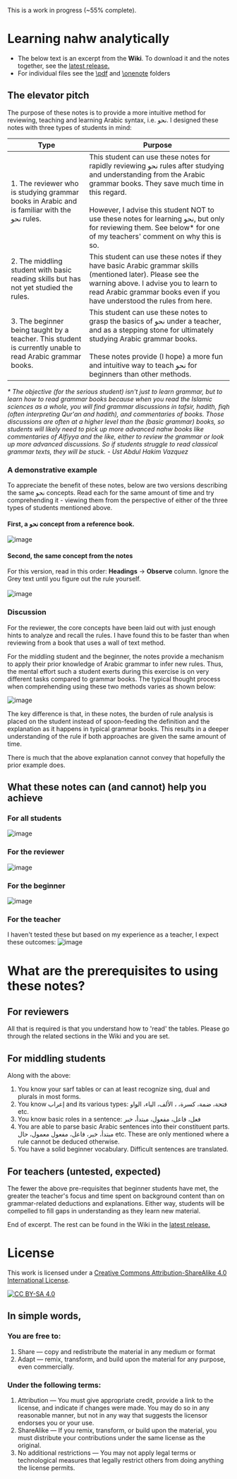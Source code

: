 This is a work in progress (~55% complete).

# Learning nahw analytically

- The below text is an excerpt from the **Wiki**. To download it and the notes together, see the [latest release.](https://github.com/zahidsyed/learning-nahw-analytically/releases/latest) 
- For individual files see the [\pdf](https://github.com/zahidsyed/learning-nahw-analytically/tree/main/pdf) and [\onenote](https://github.com/zahidsyed/learning-nahw-analytically/tree/main/onenote) folders

## The elevator pitch

The purpose of these notes is to provide a more intuitive method for reviewing, teaching and learning Arabic syntax, i.e. نحو. I designed these notes with three types of students in mind:

| Type                                                                                                        | Purpose                                                                                                                                                                                                                                                                                                                                 |
|------------------------------------------------------------------------------------------------------------|-----------------------------------------------------------------------------------------------------------------------------------------------------------------------------------------------------------------------------------------------------------------------------------------------------------------------------------------|
| 1. The reviewer who is studying grammar books in Arabic and is familiar with the نحو rules.                                                   | This student can use these notes for rapidly reviewing نحو rules after studying and understanding from the Arabic grammar books. They save much time in this regard. <br> <br> However, I advise this student NOT to use these notes for learning نحو, but only for reviewing them. See below* for one of my teachers' comment on why this is so. |
| 2. The middling student with basic reading skills but has not yet studied the rules.                                                             | This student can use these notes if they have basic Arabic grammar skills (mentioned later). Please see the warning above. I advise you to learn to read Arabic grammar books even if you have understood the rules from here.                                                                                                          |
| 3. The beginner being taught by a teacher. This student is currently unable to read Arabic grammar books.  | This student can use these notes to grasp the basics of نحو under a teacher, and as a stepping stone for ultimately studying Arabic grammar books.<br> <br> These notes provide (I hope) a more fun and intuitive way to teach نحو for beginners than other methods.                                                                             |

_* The objective (for the serious student) isn't just to learn grammar, but to learn how to read grammar books because when you read the Islamic sciences as a whole, you will find grammar discussions in tafsir, hadith, fiqh (often interpreting Qur'an and hadith), and commentaries of books. Those discussions are often at a higher level than the (basic grammar) books, so students will likely need to pick up more advanced nahw books like commentaries of Alfiyya and the like, either to review the grammar or look up more advanced discussions. So if students struggle to read classical grammar texts, they will be stuck. - Ust Abdul Hakim Vazquez_

### A demonstrative example
To appreciate the benefit of these notes, below are two versions describing the same نحو concepts. Read each for the same amount of time and try comprehending it - viewing them from the perspective of either of the three types of students mentioned above.

#### First, a نحو concept from a reference book.
![image](https://user-images.githubusercontent.com/5341129/191884515-d3bfacfd-9a82-4331-a162-d721cb472297.png)

#### Second, the same concept from the notes
For this version, read in this order: **Headings** → **Observe** column. Ignore the Grey text until you figure out the rule yourself. <br> <br> 
![image](https://user-images.githubusercontent.com/5341129/191884627-1f600a79-4b93-480f-b93d-09d8d3030e10.png)

### Discussion
For the reviewer, the core concepts have been laid out with just enough hints to analyze and recall the rules. I have found this to be faster than when reviewing from a book that uses a wall of text method.

For the middling student and the beginner, the notes provide a mechanism to apply their prior knowledge of Arabic grammar to infer new rules. Thus, the mental effort such a student exerts during this exercise is on very different tasks compared to grammar books. The typical thought process when comprehending using these two methods varies as shown below:

![image](https://user-images.githubusercontent.com/5341129/193292533-4ca2c69a-3d00-4793-935c-8374c0a59b0b.png)


The key difference is that, in these notes, the burden of rule analysis is placed on the student instead of spoon-feeding the definition and the explanation as it happens in typical grammar books. This results in a deeper understanding of the rule if both approaches are given the same amount of time.

There is much that the above explanation cannot convey that hopefully the prior example does. 

## What these notes can (and cannot) help you achieve
### For all students
![image](https://user-images.githubusercontent.com/5341129/193293011-0cc49cb8-dfe5-4174-ad60-2ae9cce2c262.png)

### For the reviewer
![image](https://user-images.githubusercontent.com/5341129/193294128-a8b3726a-4f10-42e2-9b49-7e42e7a70976.png)


### For the beginner
![image](https://user-images.githubusercontent.com/5341129/193293260-399bcff0-647c-4712-ab4c-9c8bd9f1d1b4.png)

### For the teacher
I haven't tested these but based on my experience as a teacher, I expect these outcomes:
![image](https://user-images.githubusercontent.com/5341129/193293399-462fc1f8-8a95-4514-9e66-b7777c979a5e.png)

# What are the prerequisites to using these notes?
## For reviewers
All that is required is that you understand how to 'read' the tables. Please go through the related sections in the Wiki and you are set.

## For middling students
Along with the above:
1. You know your sarf tables or can at least recognize sing, dual and plurals in most forms.
2. You know إعراب and its various types: فتحة، ضمة، كسرة، ، الألف، الياء، الواو etc.
3. You know basic roles in a sentence: فعل، فاعل، مفعول، مبتدأ، خبر
4. You are able to parse basic Arabic sentences into their constituent parts. مبتدأ، خبر، فاعل، مفعول معمول، حال etc. These are only mentioned where a rule cannot be deduced otherwise.
5. You have a solid beginner vocabulary. Difficult sentences are translated.

## For teachers (untested, expected)
The fewer the above pre-requisites that beginner students have met, the greater the teacher's focus and time spent on background content than on grammar-related deductions and explanations. Either way, students will be compelled to fill gaps in understanding as they learn new material.

End of excerpt. The rest can be found in the Wiki in the [latest release.](https://github.com/zahidsyed/learning-nahw-analytically/releases/latest)

# License
This work is licensed under a
[Creative Commons Attribution-ShareAlike 4.0 International License][cc-by-sa].

[![CC BY-SA 4.0][cc-by-sa-image]][cc-by-sa]

[cc-by-sa]: http://creativecommons.org/licenses/by-sa/4.0/
[cc-by-sa-image]: https://licensebuttons.net/l/by-sa/4.0/88x31.png
[cc-by-sa-shield]: https://img.shields.io/badge/License-CC%20BY--SA%204.0-lightgrey.svg

## In simple words,
### You are free to:
1. Share — copy and redistribute the material in any medium or format
2. Adapt — remix, transform, and build upon the material
for any purpose, even commercially.

### Under the following terms:
1. Attribution — You must give appropriate credit, provide a link to the license, and indicate if changes were made. You may do so in any reasonable manner, but not in any way that suggests the licensor endorses you or your use.
2. ShareAlike — If you remix, transform, or build upon the material, you must distribute your contributions under the same license as the original.
3. No additional restrictions — You may not apply legal terms or technological measures that legally restrict others from doing anything the license permits.

